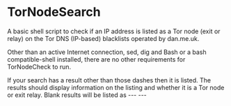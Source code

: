 # TorNodeSearch

A basic shell script to check if an IP address is listed as a Tor node (exit or relay)
on the Tor DNS (IP-based) blacklists operated by dan.me.uk.

Other than an active Internet connection, sed, dig and Bash or a bash compatible-shell installed, there are no other requirements for TorNodeCheck to run.

If your search has a result other than those dashes then it is listed. The results should display information on the listing and whether it is a Tor node or exit relay. Blank results will be listed as --- ---
